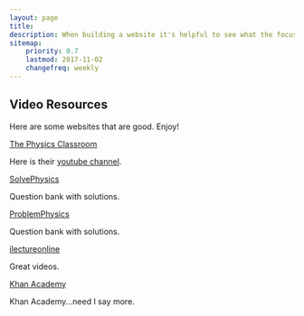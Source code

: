 ```yaml
---
layout: page
title: 
description: When building a website it's helpful to see what the focus of your site is. This page is an example of how to show a website's focus.
sitemap:
    priority: 0.7
    lastmod: 2017-11-02
    changefreq: weekly
---
```

## Video Resources
<p>Here are some websites that are good. Enjoy!</p>

<div class="box">
    <p><a href="http://www.physicsclassroom.com/">The Physics Classroom</a> </p>
    <p>Here is their <a href="https://www.youtube.com/user/physicsclassroomLIVE/playlists">youtube channel</a>.</p>
        
</div>

<div class="box">
    <p><a href="http://www.solvephysics.com/problems.shtml">SolvePhysics</a> </p>
    <p>Question bank with solutions.</p>
        
</div>

<div class="box">
    <p><a href="http://problemsphysics.com/">ProblemPhysics</a> </p>
    <p>Question bank with solutions.</p>
        
</div>


<div class="box">
    <p><a href="http://www.ilectureonline.com/lectures/subject/PHYSICS">ilectureonline</a> </p>
    <p>Great videos.</p>
        
</div>


<div class="box">
    <p><a href="https://www.youtube.com/user/khanacademy/playlists?view=50&shelf_id=2&sort=dd">Khan Academy</a> </p>
    <p>Khan Academy...need I say more.</p>
        
</div>



